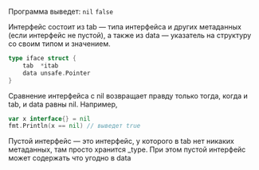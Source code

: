 Программа выведет:
`nil`
`false`

Интерфейс состоит из tab — типа интерфейса и других метаданных (если интерфейс не пустой), а также из data — указатель на структуру со своим типом и значением. 
```go
type iface struct {
	tab  *itab
	data unsafe.Pointer
}
```
Сравнение интерфейса с nil возвращает правду только тогда, когда и tab, и data равны nil. Например,
```go
var x interface{} = nil
fmt.Println(x == nil) // выведет true
```

Пустой интерфейс — это интерфейс, у которого в tab нет никаких метаданных, там просто хранится _type. При этом пустой интерфейс может содержать что угодно в data